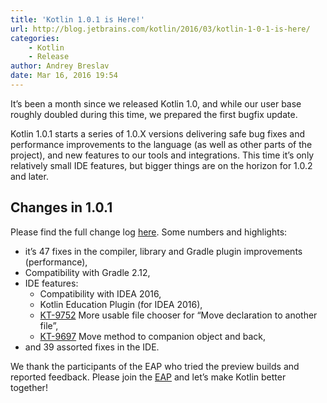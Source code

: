 ```yaml
---
title: 'Kotlin 1.0.1 is Here!'
url: http://blog.jetbrains.com/kotlin/2016/03/kotlin-1-0-1-is-here/
categories:
    - Kotlin
    - Release
author: Andrey Breslav
date: Mar 16, 2016 19:54
---
```

It’s been a month since we released Kotlin 1.0, and while our user base roughly doubled during this time, we prepared the first bugfix update.

Kotlin 1.0.1 starts a series of 1.0.X versions delivering safe bug fixes and performance improvements to the language (as well as other parts of the project), and new features to our tools and integrations. This time it’s only relatively small IDE features, but bigger things are on the horizon for 1.0.2 and later.

## Changes in 1.0.1

Please find the full change log [here](https://github.com/JetBrains/kotlin/blob/1.0.1/Changelog.md). Some numbers and highlights:


* it’s 47 fixes in the compiler, library and Gradle plugin improvements (performance),
* Compatibility with Gradle 2.12,
* IDE features:
    * Compatibility with IDEA 2016,
    * Kotlin Education Plugin (for IDEA 2016),
    * [KT-9752](https://youtrack.jetbrains.com/issue/KT-9752) More usable file chooser for “Move declaration to another file”,
    * [KT-9697](https://youtrack.jetbrains.com/issue/KT-9697) Move method to companion object and back,
* and 39 assorted fixes in the IDE.

We thank the participants of the EAP who tried the preview builds and reported feedback. Please join the [EAP](https://discuss.kotlinlang.org/t/kotlin-1-0-1-eap/1525) and let’s make Kotlin better together!
